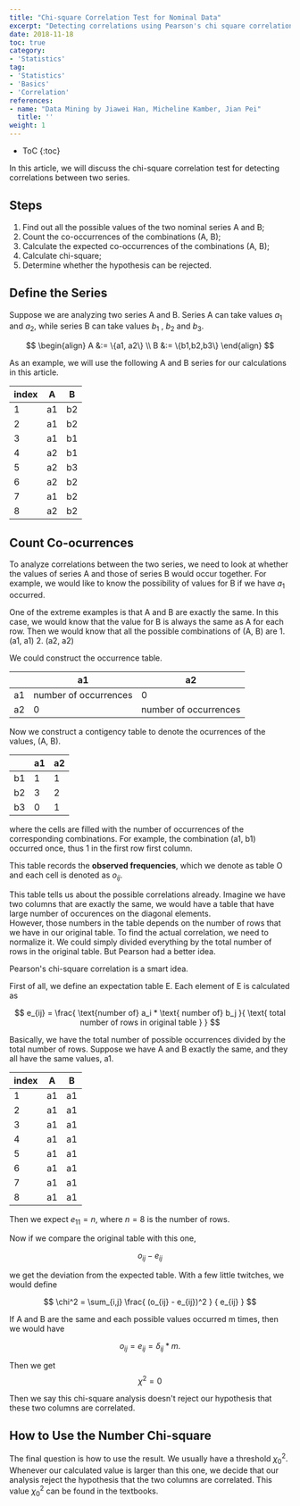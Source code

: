 ```yaml
---
title: "Chi-square Correlation Test for Nominal Data"
excerpt: "Detecting correlations using Pearson's chi square correlation test"
date: 2018-11-18
toc: true
category:
- 'Statistics'
tag:
- 'Statistics'
- 'Basics'
- 'Correlation'
references:
- name: "Data Mining by Jiawei Han, Micheline Kamber, Jian Pei"
  title: ''
weight: 1
---
```


* ToC
{:toc}

In this article, we will discuss the chi-square correlation test for detecting correlations between two series.

## Steps

1. Find out all the possible values of the two nominal series A and B;
2. Count the co-occurrences of the combinations (A, B);
3. Calculate the expected co-occurrences of the combinations (A, B);
4. Calculate chi-square;
5. Determine whether the hypothesis can be rejected.


## Define the Series

Suppose we are analyzing two series A and B. Series A can take values $a_1$ and $a_2$, while series B can take values $b_1$ , $b_2$ and $b_3$.

$$
\begin{align}
A &:= \{a1, a2\} \\
B &:= \{b1,b2,b3\}
\end{align}
$$

As an example, we will use the following A and B series for our calculations in this article.

| index | A | B |
|--|---|---|
| 1 | a1 | b2 |
| 2 | a1 | b2 |
| 3 | a1 | b1 |
| 4 | a2 | b1 |
| 5 | a2 | b3 |
| 6 | a2 | b2 |
| 7 | a1 | b2 |
| 8 | a2 | b2 |


## Count Co-ocurrences

To analyze correlations between the two series, we need to look at whether the values of series A and those of series B would occur together. For example, we would like to know the possibility of values for B if we have $a_1$ occurred.

<div class="notes--info" markdown="1">
One of the extreme examples is that A and B are exactly the same. In this case, we would know that the value for B is always the same as A for each row. Then we would know that all the possible combinations of (A, B) are
1. (a1, a1)
2. (a2, a2)

We could construct the occurrence table.

|   |  a1 | a2 |
|--|---|---|
| a1 |  number of occurrences | 0 |
| a2 |  0 | number of occurrences |


</div>

Now we construct a contigency table to denote the ocurrences of the values,  (A, B).

|  | a1 | a2 |
|--|---|---|
| b1 | 1 | 1 |
| b2 | 3 | 2 |
| b3 | 0 | 1 |

where the cells are filled with the number of occurrences of the corresponding combinations. For example, the combination (a1, b1) occurred once, thus 1 in the first row first column.

This table records the **observed frequencies**, which we denote as table O and each cell is denoted as $o_{ij}$.

<div class="notes--info" markdown="1">
This table tells us about the possible correlations already. Imagine we have two columns that are exactly the same, we would have a table that have large number of occurences on the diagonal elements.
</div>

<div class="notes--warning" markdown="1">
However, those numbers in the table depends on the number of rows that we have in our original table. To find the actual correlation, we need to normalize it. We could simply divided everything by the total number of rows in the original table. But Pearson had a better idea.
</div>

Pearson's chi-square correlation is a smart idea. 

First of all, we define an expectation table E. Each element of E is calculated as

$$
e_{ij} = \frac{ \text{number of} a_i * \text{ number of} b_j }{ \text{ total number of rows in original table } }
$$

<div class="notes--info" markdown="1">
Basically, we have the total number of possible occurrences divided by the total number of rows. Suppose we have A and B exactly the same, and they all have the same values, a1.

| index | A | B |
|--|---|---|
| 1 | a1 | a1 |
| 2 | a1 | a1 |
| 3 | a1 | a1 |
| 4 | a1 | a1 |
| 5 | a1 | a1 |
| 6 | a1 | a1 |
| 7 | a1 | a1 |
| 8 | a1 | a1 |

Then we expect $e_11 = n$, where $n=8$ is the number of rows.
</div>

Now if we compare the original table with this one,

$$
o_{ij} - e_{ij}
$$

we get the deviation from the expected table. With a few little twitches, we would define

$$
\chi^2 = \sum_{i,j} \frac{ (o_{ij} - e_{ij})^2 } { e_{ij} }
$$


<div class="notes--info" markdown="1">
If A and B are the same and each possible values occurred m times, then we would have

$$
o_{ij} = e_{ij} = \delta_{ij} * m.
$$

Then we get 
$$
\chi^2 = 0
$$

Then we say this chi-square analysis doesn't reject our hypothesis that these two columns are correlated.
</div>

## How to Use the Number Chi-square

The final question is how to use the result. We usually have a threshold $\chi_0^2$. Whenever our calculated value is larger than this one, we decide that our analysis reject the hypothesis that the two columns are correlated.
This value $\chi_0^2$ can be found in the textbooks.

